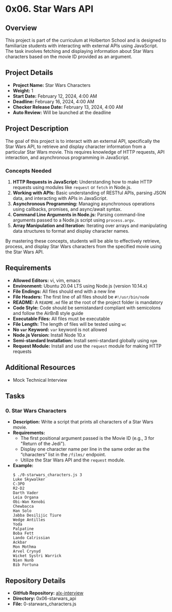 # 0x06. Star Wars API

## Overview
This project is part of the curriculum at Holberton School and is designed to familiarize students with interacting with external APIs using JavaScript. The task involves fetching and displaying information about Star Wars characters based on the movie ID provided as an argument.

## Project Details
- **Project Name:** Star Wars Characters
- **Weight:** 1
- **Start Date:** February 12, 2024, 4:00 AM
- **Deadline:** February 16, 2024, 4:00 AM
- **Checker Release Date:** February 13, 2024, 4:00 AM
- **Auto Review:** Will be launched at the deadline

## Project Description
The goal of this project is to interact with an external API, specifically the Star Wars API, to retrieve and display character information from a particular Star Wars movie. This requires knowledge of HTTP requests, API interaction, and asynchronous programming in JavaScript.

### Concepts Needed
1. **HTTP Requests in JavaScript:** Understanding how to make HTTP requests using modules like `request` or `fetch` in Node.js.
2. **Working with APIs:** Basic understanding of RESTful APIs, parsing JSON data, and interacting with APIs in JavaScript.
3. **Asynchronous Programming:** Managing asynchronous operations using callbacks, promises, and async/await syntax.
4. **Command Line Arguments in Node.js:** Parsing command-line arguments passed to a Node.js script using `process.argv`.
5. **Array Manipulation and Iteration:** Iterating over arrays and manipulating data structures to format and display character names.

By mastering these concepts, students will be able to effectively retrieve, process, and display Star Wars characters from the specified movie using the Star Wars API.

## Requirements
- **Allowed Editors:** vi, vim, emacs
- **Environment:** Ubuntu 20.04 LTS using Node.js (version 10.14.x)
- **File Endings:** All files should end with a new line
- **File Headers:** The first line of all files should be `#!/usr/bin/node`
- **README:** A `README.md` file at the root of the project folder is mandatory
- **Code Style:** Code should be semistandard compliant with semicolons and follow the AirBnB style guide
- **Executable Files:** All files must be executable
- **File Length:** The length of files will be tested using `wc`
- **No `var` Keyword:** `var` keyword is not allowed
- **Node.js Version:** Install Node 10.x
- **Semi-standard Installation:** Install semi-standard globally using `npm`
- **Request Module:** Install and use the `request` module for making HTTP requests

## Additional Resources
- Mock Technical Interview

## Tasks
### 0. Star Wars Characters
- **Description:** Write a script that prints all characters of a Star Wars movie.
- **Requirements:**
  - The first positional argument passed is the Movie ID (e.g., 3 for "Return of the Jedi").
  - Display one character name per line in the same order as the “characters” list in the `/films/` endpoint.
  - Utilize the Star Wars API and the `request` module.
- **Example:**
  ```
  $ ./0-starwars_characters.js 3
  Luke Skywalker
  C-3PO
  R2-D2
  Darth Vader
  Leia Organa
  Obi-Wan Kenobi
  Chewbacca
  Han Solo
  Jabba Desilijic Tiure
  Wedge Antilles
  Yoda
  Palpatine
  Boba Fett
  Lando Calrissian
  Ackbar
  Mon Mothma
  Arvel Crynyd
  Wicket Systri Warrick
  Nien Nunb
  Bib Fortuna
  ```

## Repository Details
- **GitHub Repository:** [alx-interview](https://github.com/moulineE/alx-interview)
- **Directory:** 0x06-starwars_api
- **File:** 0-starwars_characters.js
